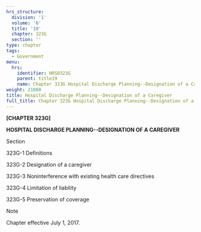 ```yaml
---
hrs_structure:
  division: '1'
  volume: '6'
  title: '19'
  chapter: 323G
  section: ''
type: chapter
tags:
  - Government
menu:
  hrs:
    identifier: HRS0323G
    parent: title19
    name: Chapter 323G Hospital Discharge Planning--Designation of a Caregiver
weight: 21000
title: Hospital Discharge Planning--Designation of a Caregiver
full_title: Chapter 323G Hospital Discharge Planning--Designation of a Caregiver
---
```

<a></a>**[CHAPTER 323G]**

**HOSPITAL DISCHARGE PLANNING--DESIGNATION OF A CAREGIVER**

Section

323G-1 Definitions

323G-2 Designation of a caregiver

323G-3 Noninterference with existing health care directives

323G-4 Limitation of liability

323G-5 Preservation of coverage

Note

Chapter effective July 1, 2017.